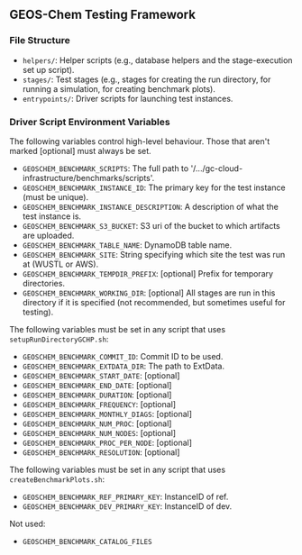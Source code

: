 ## GEOS-Chem Testing Framework

### File Structure
- `helpers/`: Helper scripts (e.g., database helpers and the stage-execution set up script).
- `stages/`: Test stages (e.g., stages for creating the run directory, for running a simulation, for creating benchmark plots). 
- `entrypoints/`: Driver scripts for launching test instances.

### Driver Script Environment Variables 

The following variables control high-level behaviour. Those that aren't marked [optional] must always be set.
  - `GEOSCHEM_BENCHMARK_SCRIPTS`: The full path to '/.../gc-cloud-infrastructure/benchmarks/scripts'.
  - `GEOSCHEM_BENCHMARK_INSTANCE_ID`: The primary key for the test instance (must be unique).
  - `GEOSCHEM_BENCHMARK_INSTANCE_DESCRIPTION`: A description of what the test instance is.
  - `GEOSCHEM_BENCHMARK_S3_BUCKET`: S3 uri of the bucket to which artifacts are uploaded.
  - `GEOSCHEM_BENCHMARK_TABLE_NAME`: DynamoDB table name.
  - `GEOSCHEM_BENCHMARK_SITE`: String specifying which site the test was run at (WUSTL or AWS).
  - `GEOSCHEM_BENCHMARK_TEMPDIR_PREFIX`: [optional] Prefix for temporary directories.
  - `GEOSCHEM_BENCHMARK_WORKING_DIR`: [optional] All stages are run in this directory if it is specified (not recommended, but sometimes useful for testing).


The following variables must be set in any script that uses `setupRunDirectoryGCHP.sh`:
  - `GEOSCHEM_BENCHMARK_COMMIT_ID`: Commit ID to be used.
  - `GEOSCHEM_BENCHMARK_EXTDATA_DIR`: The path to ExtData.
  - `GEOSCHEM_BENCHMARK_START_DATE`: [optional]
  - `GEOSCHEM_BENCHMARK_END_DATE`: [optional]
  - `GEOSCHEM_BENCHMARK_DURATION`: [optional]
  - `GEOSCHEM_BENCHMARK_FREQUENCY`: [optional]
  - `GEOSCHEM_BENCHMARK_MONTHLY_DIAGS`: [optional]
  - `GEOSCHEM_BENCHMARK_NUM_PROC`: [optional]
  - `GEOSCHEM_BENCHMARK_NUM_NODES`: [optional]
  - `GEOSCHEM_BENCHMARK_PROC_PER_NODE`: [optional]
  - `GEOSCHEM_BENCHMARK_RESOLUTION`: [optional]

The following variables must be set in any script that uses `createBenchmarkPlots.sh`:
  - `GEOSCHEM_BENCHMARK_REF_PRIMARY_KEY`: InstanceID of ref.
  - `GEOSCHEM_BENCHMARK_DEV_PRIMARY_KEY`: InstanceID of dev.

Not used:
  - `GEOSCHEM_BENCHMARK_CATALOG_FILES`
